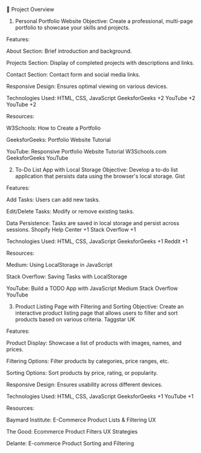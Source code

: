 📁 Project Overview
1. Personal Portfolio Website
Objective: Create a professional, multi-page portfolio to showcase your skills and projects.

Features:

About Section: Brief introduction and background.

Projects Section: Display of completed projects with descriptions and links.

Contact Section: Contact form and social media links.

Responsive Design: Ensures optimal viewing on various devices.

Technologies Used: HTML, CSS, JavaScript
GeeksforGeeks
+2
YouTube
+2
YouTube
+2

Resources:

W3Schools: How to Create a Portfolio

GeeksforGeeks: Portfolio Website Tutorial

YouTube: Responsive Portfolio Website Tutorial
W3Schools.com
GeeksforGeeks
YouTube

2. To-Do List App with Local Storage
Objective: Develop a to-do list application that persists data using the browser's local storage.
Gist

Features:

Add Tasks: Users can add new tasks.

Edit/Delete Tasks: Modify or remove existing tasks.

Data Persistence: Tasks are saved in local storage and persist across sessions.
Shopify Help Center
+1
Stack Overflow
+1

Technologies Used: HTML, CSS, JavaScript
GeeksforGeeks
+1
Reddit
+1

Resources:

Medium: Using LocalStorage in JavaScript

Stack Overflow: Saving Tasks with LocalStorage

YouTube: Build a TODO App with JavaScript
Medium
Stack Overflow
YouTube

3. Product Listing Page with Filtering and Sorting
Objective: Create an interactive product listing page that allows users to filter and sort products based on various criteria.
Taggstar UK

Features:

Product Display: Showcase a list of products with images, names, and prices.

Filtering Options: Filter products by categories, price ranges, etc.

Sorting Options: Sort products by price, rating, or popularity.

Responsive Design: Ensures usability across different devices.

Technologies Used: HTML, CSS, JavaScript
GeeksforGeeks
+1
YouTube
+1

Resources:

Baymard Institute: E-Commerce Product Lists & Filtering UX

The Good: Ecommerce Product Filters UX Strategies

Delante: E-commerce Product Sorting and Filtering


